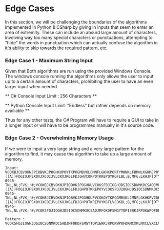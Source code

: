 # Edge Cases
In this section, we will be challenging the boundaries of the algorithms implemented in Python & CSharp by giving in Inputs that seem to enter an area of extremity. These can include an absurd large amount of characters, involving way too many special characters or punctuations, attempting to "hide" the words in punctuation which can actually confuse the algorithm in it's ability to skip towards the required pattern, etc.


### Edge Case 1 - Maximum String Input
Given that Both algorithms are run using the provided Windows Console. The windows console running the algorithms only allows the user to input up to a certain amount of characters, prohibiting the user to have
an even larger input when needed

** C# Console Input Limit : 256 Characters **

** Python Console Input Limit: "Endless" but rather depends on memory availiable **

Thus for any other tests, the C# Program will have to require a GUI to take in a longer input or will have to be programmed manually in it's source code.



### Edge Case 2 - Overwhelming Memory Usage
If we were to input a very large string and a very large pattern for the algorithm to find, it may cause the algorithm to take up a large amount of memory.

```
Input: VCOKBJCBVOKNJPIOBVKJPOGHKUPOYTKPOGMBVKLCMNFLGKHKPORTYMHNKLFBMNLKGHMJPOYTG,MOGHKJYTUPOM,NLK;MTOPKHMPRTOKPORJKPOQWWSZKXOCMKCOLMVCKLMBGFKL;MHPORTYKYTPOERKGHROLBMCV,BM;LRFDGLHYRT[PYKHLPLGFDKBMLFGVMHLKFGHGLVCOKBJCBVOKNJPIOBVKJPOGHKUPOYTKPOGMBVKLCMNFLGKHKPORTYMHNKLFBMNLKGHMJPOYTG,MOGHKJYTUPOM,NLK;MTOPKHMPRTOKPORJKPOQWWSZKXOCMKCOLMVCKLMBGFKL;MHPORTYKYTPOERKGHROLBMCV,BM;LRFDGLHYRT[PYKHLPLGFDKBMLFGVMHLKFGHGLVCOKBJCBVOKNJPIOBVKJPOGHKUPOYTKPOGMBVKLCMNFLGKHKPORVCOKTYMHNKLFBMNLKGHMJPOYTG,MOGHKJYTUPOM,NLK;MTOPKHMPRTOVCOKKPORJKPOQWWSZKXOCMKCOLMVCKLMBGFKL;MHPORTYKYTPOERKGHROLBMCV,BM;LRFDGLHYRT[PYKHLPLGFDKBMLFGVMHLKFGHGL ((A))FDGIOJFSXOVJXCOIJVLCKXJKGLFDJGHVCOKPOTKREPOYKGFLBL;B,MFG;LKHJP[OTYKLJH;NHMNB.,CVVB,VC.MBLCKVKL;PGFDKHL;M,L;BM,G;L,M4596-0945-TNL,NL;FVK;'#;VCOKBJCBVOKNJPIOBVKJPOGHKUVCOKSFDJIOGHJDSIOCSDNMKOCSADJMFOKDFSMGYTOPIERKJRPOKWPOFDKMCXKLMXCLVXCLVMKSDFMVLSDMDFGDKLSMFKLSDMKVCXXZC.,VMOEQPIWJKREPOIWQFDMPO123K42PO3KLMKLMSDFKLSDMKFLPOYTKPOGMBVKLCMNFLGKHKPORTYMHNKLFBMNLKGHMJPOYTG,MOGHKJYTUPOM,NLK;MTOPKHMPRTOKPORJKPOQWWSZKXOCMKCOLMVCKLMBGFKL;MHPORTYKYTPOERKGHROLBMCV,BM;LRFDGLHYRT[PYKHLPLGFDKBMLFGVMHLKFGHGLVCOKBJCBVOKNJPIOBVKJPOGHKUPOYTKPOGMBVKLCMNFLGKHKPORTYMHNKLFBMNLKGHMJPOYTG,MOGHKJYTUPOM,NLK;MTOPKHMPRTOKPORJKPOQWWSZKXOCMKCOLMVCKLMBGFKL;MHPORTYKYTPOERKGHROLBMCV,BM;LRFDGLHYRT[PYKHLPLGFDKBMLFGVMHLKFGHGLVCOKBJCBVOKNJPIOBVKJPOGHKUPOYTKVCOKPOGMBVKLCMNFLGKHKPORTYMHNKLFBMNLKGHMJPOYTG,MOGHKJYTUPOMVCOK,NLK;MTOPKHMPRTOKPORJKPOQWWSZKXOCMKCOLMVCKLMBGFKL;MHPORTYKYTPOERKGHROLBMCV,BM;LRFDGLHYRT[PYKHLPLGFDKBMLFGVMHLKFGHGL ((A))FDGIOJFSXOVJXCOIJVLCKXJKGLFDJGHPOTKREPOYVCOKSFDJIOGHJDSIOCSDNMKOCSADJMFOKDFSMGYTOPIERKJRPOKWPOFDKMCXKLMXCLVXCLVMKSDFMVLSDMDFGDKLSMFKLSDMKVCXXZC.,VMOEQPIWJKREPOIWQFDMPO123K42PO3KLMKLMSDFKLSDMKFLKGFLBL;B,MFG;LKHJP[OTYKLJH;NHMNB.,CVVB,VC.MBLCKVKL;PGFDKHL;M,L;BM,G;L,M4596-0945-TNL,NL;FVK;'#;VCOKBJCBVOKNJPIOBVKJPOGHKUPVCOKOYTKPOGMBVKLCMNFLGKHKPVCOKORTYMHNKLFBMVCOKNLKGHMJPOYTG,MOGHKJYTUPOM,NLK;MTOPKHMPRTOKPORJKPOQWWSZKXOCMKCOLMVCKLMBGFKL;MHPORTYKYTPOERKGHROLBMCV,BM;LRFDGLHYRT[PYKHLPLGFDKBMLFGVMHLKFGHGLVCOKBJCBVOKNJPIOBVKJPOVCOKGHKUPOYTKPOGMBVKLCMNFLGKHKPOVCOKRTYMHNKLFBMNLKGHMJPOYTG,MOGHKJYTUPOM,NLK;MTOPKHMPRTOKPORJKPOQWWSZKXOCMKCOLMVCKLMBGFKL;MHPORTYKYTPOERKGHROLBMCV,BM;LRFDGLHYRT[PYKHLPLGFDKBMLFGVMHLKFGHGLVCOKBJCBVOKNJPIOBVKJPOGHKUPOYTKPOVCOKSFDJIOGHJDSIOCSDNMKOCSADJMFOKDFSMGYTOPIERKJRPOKWPOFDKMCXKLMXCVCOKSFDJIOGHJDSIOCSDNMKOCSADJMFOKDFSMGYTOPIERKJRPOKWPOFDKMCXKLMXCLVXCLVMKSDFMVLSDMDFGDKLSMFKLSDMKVCXXZC.,VMOEQPIWJKREPOIWQFDMPO123K42PO3KLMKLMSDFKLSDMKFLLVXCLVMKSDFMVLSDMDFGDKLSMFKLSDMKVCXXZC.,VMOEQPIWJKREPOIWQFDMPO123K42PO3KLMKLMSDFKLSDMKFLGMBVKLCMNFLGKHKPORTYVCOKMHNKLFBMNLKGHMJPOYTG,MOGHKJYTUPOM,NLK;MTOPKHMPRTOKPORJKPOQWWSZKXOCMKCOLMVCKLMBGFKL;MHPORTYKYTPOERKGHROLBMCV,BM;LRFDGLHYRT[PYKHLPLGFDKBMLFGVMHLKFGHGL ((A))FDGIOJFSXOVJXCOIJVLCKXJKGLFDJGHPOTKREPOYKGFLVCOKBL;B,MFG;LKHJP[OTYKLJH;NHMNB.,CVVB,VC.MBLCKVKL;PGFDKHL;M,L;BM,G;L,M4596-0945-TNL,NL;FVK;'#;VCOKSFDJIOGHJDSIOCSDNMKOCSADJMFOKDFSMGYTOPIERKJRPOKWPOFDKMCXKLMXCLVXCLVMKSDFMVLSDMDFGDKLSMFKLSDMKVCXXZC.,VMOEQPIWJKREPOIWQFDMPO123K42PO3KLMKLMSDFKLSDMKFL

Pattern : VCOKSFDJIOGHJDSIOCSDNMKOCSADJMFOKDFSMGYTOPIERKJRPOKWPOFDKMCXKLMXCLVXCLVMKSDFMVLSDMDFGDKLSMFKLSDMKVCXXZC.,VMOEQPIWJKREPOIWQFDMPO123K42PO3KLMKLMSDFKLSDMKFL
```




